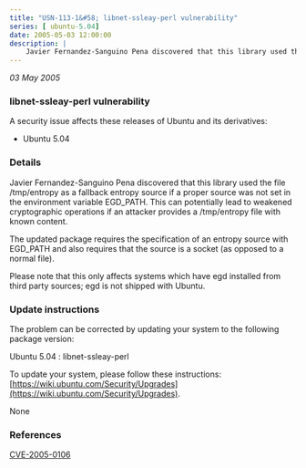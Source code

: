 ```yaml
---
title: "USN-113-1&#58; libnet-ssleay-perl vulnerability"
series: [ ubuntu-5.04]
date: 2005-05-03 12:00:00
description: |
    Javier Fernandez-Sanguino Pena discovered that this library used the file /tmp/entropy as a fallback entropy source if a proper source was not set in the environment variable EGD_PATH. This can potentially lead to weakened cryptographic operations if an attacker provides a /tmp/entropy file with known content.
--- 
```

 
 

*03 May 2005*

### libnet-ssleay-perl vulnerability

A security issue affects these releases of Ubuntu and its derivatives:

* Ubuntu 5.04

### Details

Javier Fernandez-Sanguino Pena discovered that this library used the file /tmp/entropy as a fallback entropy source if a proper source was not set in the environment variable EGD_PATH. This can potentially lead to weakened cryptographic operations if an attacker provides a /tmp/entropy file with known content.

The updated package requires the specification of an entropy source with EGD_PATH and also requires that the source is a socket (as opposed to a normal file).

Please note that this only affects systems which have egd installed from third party sources; egd is not shipped with Ubuntu.

### Update instructions

The problem can be corrected by updating your system to the following package version:

Ubuntu 5.04
 : libnet-ssleay-perl 

To update your system, please follow these instructions: [https://wiki.ubuntu.com/Security/Upgrades](https://wiki.ubuntu.com/Security/Upgrades).

None

### References

 
 [CVE-2005-0106](http://people.ubuntu.com/~ubuntu-security/cve/CVE-2005-0106)
 

